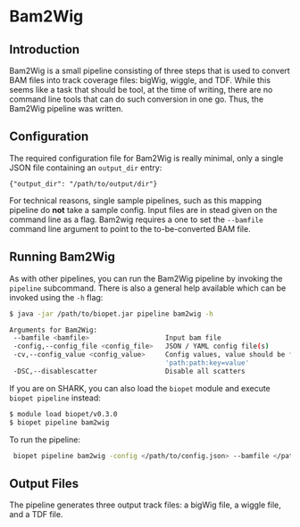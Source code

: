# Bam2Wig

## Introduction

Bam2Wig is a small pipeline consisting of three steps that is used to convert BAM files into track coverage files: bigWig, wiggle, and TDF. While this seems like a task that should be tool, at the time of writing, there are no command line tools that can do such conversion in one go. Thus, the Bam2Wig pipeline was written.

## Configuration
The required configuration file for Bam2Wig is really minimal, only a single JSON file containing an `output_dir` entry:

~~~
{"output_dir": "/path/to/output/dir"}
~~~
For technical reasons, single sample pipelines, such as this mapping pipeline do **not** take a sample config.
Input files are in stead given on the command line as a flag.
Bam2wig requires a one to set the `--bamfile` command line argument to point to the to-be-converted BAM file.

## Running Bam2Wig

As with other pipelines, you can run the Bam2Wig pipeline by invoking the `pipeline` subcommand. There is also a general help available which can be invoked using the `-h` flag:

~~~bash
$ java -jar /path/to/biopet.jar pipeline bam2wig -h

Arguments for Bam2Wig:
 --bamfile <bamfile>                   Input bam file
 -config,--config_file <config_file>   JSON / YAML config file(s)
 -cv,--config_value <config_value>     Config values, value should be formatted like 'key=value' or
                                       'path:path:key=value'
 -DSC,--disablescatter                 Disable all scatters

~~~

If you are on SHARK, you can also load the `biopet` module and execute `biopet pipeline` instead:

~~~bash
$ module load biopet/v0.3.0
$ biopet pipeline bam2wig

~~~

To run the pipeline:
~~~bash
 biopet pipeline bam2wig -config </path/to/config.json> --bamfile </path/to/bam.bam> -qsub -jobParaEnv BWA -run
~~~

## Output Files

The pipeline generates three output track files: a bigWig file, a wiggle file, and a TDF file.
